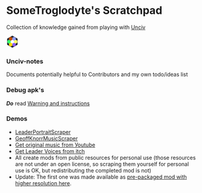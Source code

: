 # SomeTroglodyte's Scratchpad
Collection of knowledge gained from playing with [Unciv](https://github.com/yairm210/Unciv)

![image](https://github.com/yairm210/Unciv/blob/master/extraImages/Icons/Unciv%20icon%20v4%20Simplified%2032.png?raw=true)

### Unciv-notes
Documents potentially helpful to Contributors and my own todo/ideas list

### Debug apk's
***Do*** read [Warning and instructions](https://github.com/SomeTroglodyte/Scratchpad/blob/master/Debug%20apk's/Warning%20and%20instructions.md)

### Demos
- [LeaderPortraitScraper](https://github.com/SomeTroglodyte/Scratchpad/blob/master/Demos/LeaderPortraitScraper.md)
- [GeoffKnorrMusicScraper](https://github.com/SomeTroglodyte/Scratchpad/blob/master/Demos/GeoffKnorrMusicScraper.md)
- [Get original music from Уоutubе](https://github.com/SomeTroglodyte/Scratchpad/blob/master/Demos/Fetch%20Civ%20V%20or%20VI%20Soundtracks%20from%20Y-vomit-tube.md)
- [Get Leader Voices from itch](https://github.com/SomeTroglodyte/Scratchpad/blob/master/Demos/Leader-voices-scraper.md)
- All create mods from public resources for personal use (those resources are not under an open license, so scraping them yourself for personal use is OK, but redistributing the completed mod is not)
- Update: The first one was made available as [pre-packaged mod with higher resolution here](https://github.com/ArchDuque-Pancake/Civ-V-Leader-portraits).
